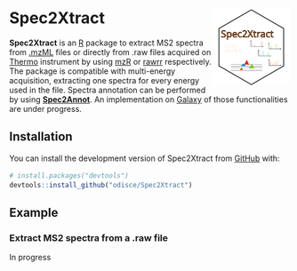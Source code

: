 
# Spec2Xtract <img src="man/figures/logo.svg" align="right" height="139" alt="" />

<!-- badges: start -->
<!-- badges: end -->

**Spec2Xtract** is an [R](https://www.r-project.org/) package to extract MS2 spectra from 
[.mzML](https://en.wikipedia.org/wiki/Mass_spectrometry_data_format#mzML) files or directly from .raw files 
acquired on [Thermo](https://www.thermofisher.com) instrument by using [mzR](https://github.com/sneumann/mzR/) 
or [rawrr](https://github.com/fgcz/rawrr) respectively. The package is compatible with multi-energy acquisition, 
extracting one spectra for every energy used in the file. Spectra annotation can be performed by using 
[**Spec2Annot**](https://github.com/odisce/Spec2Annot). An implementation on 
[Galaxy](https://workflow4metabolomics.usegalaxy.fr/) of those functionalities are under progress.

## Installation

You can install the development version of Spec2Xtract from [GitHub](https://github.com/) with:

``` r
# install.packages("devtools")
devtools::install_github("odisce/Spec2Xtract")
```

## Example

### Extract MS2 spectra from a .raw file

In progress

